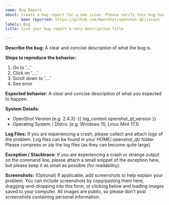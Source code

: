 ```yaml
---
name: Bug Report
about: Create a bug report for a new issue. Please verify this bug has not already
       been reported: https://github.com/OpenShot/openshot-qt/issues
labels: Bug
title: Give your bug report a very descriptive title

---
```


**Describe the bug:**
A clear and concise description of what the bug is.

**Steps to reproduce the behavior:**
1. Go to '...'
2. Click on '....'
3. Scroll down to '....'
4. See error

**Expected behavior:**
A clear and concise description of what you expected to happen.

**System Details:**
- OpenShot Version [e.g. 2.4.3]: {{ log_context.openshot_qt_version }}
- Operating System / Distro: [e.g. Windows 10, Linux Mint 17.1]

**Log Files:**
If you are experiencing a crash, please collect and attach logs of the problem.
Log files can be found in your HOME/.openshot_qt/ folder. Please compress or zip
the log files (as they can become quite large).

**Exception / Stacktrace:**
If you are experiencing a crash or strange output on the command line, please
attach a small snippet of the exception here, but please keep it as small as
possible (for readability).

**Screenshots:** (Optional)
If applicable, add screenshots to help explain your problem. You can include screenshots by
copy/pasting them here, dragging-and-dropping into this form, or clicking below and loading
images saved to your computer. All images are public, so please don't post screenshots
containing personal information.
